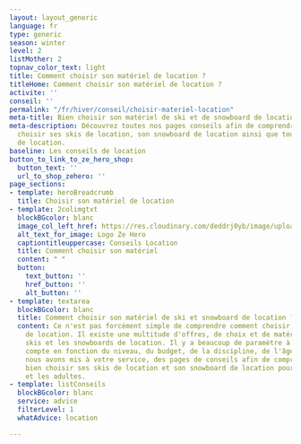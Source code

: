 ```yaml
---
layout: layout_generic
language: fr
type: generic
season: winter
level: 2
listMother: 2
topnav_color_text: light
title: Comment choisir son matériel de location ?
titleHome: Comment choisir son matériel de location ?
activite: ''
conseil: ''
permalink: "/fr/hiver/conseil/choisir-materiel-location"
meta-title: Bien choisir son matériel de ski et de snowboard de location
meta-description: Découvrez toutes nos pages conseils afin de comprendre comment bien
  choisir ses skis de location, son snowboard de location ainsi que tout le matériel
  de location.
baseline: Les conseils de location
button_to_link_to_ze_hero_shop:
  button_text: ''
  url_to_shop_zehero: ''
page_sections:
- template: heroBreadcrumb
  title: Choisir son matériel de location
- template: 2colimgtxt
  blockBGcolor: blanc
  image_col_left_href: https://res.cloudinary.com/deddrj0yb/image/upload/v1640094644/website/logo/Sur%20fond%20clair/logo-ze-hero-horizontal_4_a3dhvk.png
  alt_text_for_image: Logo Ze Hero
  captiontitleuppercase: Conseils Location
  title: Comment choisir son matériel
  content: " "
  button:
    text_button: ''
    href_button: ''
    alt_button: ''
- template: textarea
  blockBGcolor: blanc
  title: Comment choisir son matériel de ski et snowboard de location ?
  content: Ce n'est pas forcément simple de comprendre comment choisir son matériel
    de location. Il existe une multitude d'offres, de choix et de matériel pour les
    skis et les snowboards de location. Il y a beaucoup de paramètre à prendre en
    compte en fonction du niveau, du budget, de la discipline, de l'âge. Pour cela,
    nous avons mis à votre service, des pages de conseils afin de comprendre comment
    bien choisir ses skis de location et son snowboard de location pour les enfants
    et les adultes.
- template: listConseils
  blockBGcolor: blanc
  service: advice
  filterLevel: 1
  whatAdvice: location

---
```

